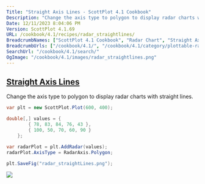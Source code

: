 ```yaml
---
Title: "Straight Axis Lines - ScottPlot 4.1 Cookbook"
Description: "Change the axis type to polygon to display radar charts with straight lines."
Date: 12/11/2023 8:04:06 PM
Version: ScottPlot 4.1.69
URL: /cookbook/4.1/recipes/radar_straightlines/
BreadcrumbNames: ["ScottPlot 4.1 Cookbook", "Radar Chart", "Straight Axis Lines"]
BreadcrumbUrls: ["/cookbook/4.1/", "/cookbook/4.1/category/plottable-radar", "/cookbook/4.1/recipes/radar_straightlines/"]
SearchUrl: "/cookbook/4.1/search/"
OgImage: "/cookbook/4.1/images/radar_straightlines.png"
---
```


<h2><a href='/cookbook/4.1/recipes/radar_straightlines/'>Straight Axis Lines</a></h2>

Change the axis type to polygon to display radar charts with straight lines.

```cs
var plt = new ScottPlot.Plot(600, 400);

double[,] values = {
        { 78, 83, 84, 76, 43 },
        { 100, 50, 70, 60, 90 }
    };

var radarPlot = plt.AddRadar(values);
radarPlot.AxisType = RadarAxis.Polygon;

plt.SaveFig("radar_straightLines.png");
```

<img src='../../images/radar_straightlines.png' class='d-block mx-auto my-5' />


